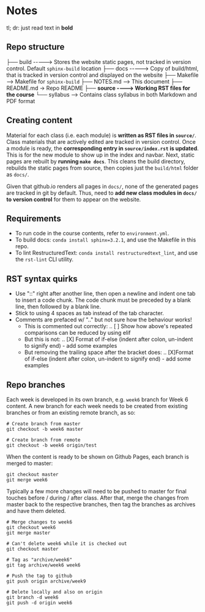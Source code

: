 # Notes

tl; dr: just read text in **bold**

## Repo structure

├── build -----> Stores the website static pages, not tracked in version control. Default `sphinx-build` location
├── docs  -----> Copy of build/html, that is tracked in version control and displayed on the website
├── Makefile --> Makefile for `sphinx-build`
├── NOTES.md --> This document
├── README.md -> Repo README
├── **source ----> Working RST files for the course**
└── syllabus --> Contains class syllabus in both Markdown and PDF format

## Creating content

Material for each class (i.e. each module) is **written as RST files in `source/`**. Class materials that are actively edited are tracked in version control. Once a module is ready, the **corresponding entry in `source/index.rst` is updated**. This is for the new module to show up in the index and navbar. Next, static pages are rebuilt by **running `make docs`**. This cleans the build directory, rebuilds the static pages from source, then copies just the `build/html` folder as `docs/`.

Given that github.io renders all pages in `docs/`, none of the generated pages are tracked in git by default. Thus, need to **add new class modules in `docs/` to version control** for them to appear on the website.  

## Requirements

+ To run code in the course contents, refer to `environment.yml`. 
+ To build docs: `conda install sphinx=3.2.1`, and use the Makefile in this repo.
+ To lint RestructuredText: `conda install restructuredtext_lint`, and use the `rst-lint` CLI utility.

## RST syntax quirks
+ Use "::" right after another line, then open a newline and indent one tab to insert a code chunk. The code chunk must be preceded by a blank line, then followed by a blank line. 
+ Stick to using 4 spaces as tab instead of the tab character. 
+ Comments are prefaced w/ ".." but not sure how the behaviour works!
    + This is commented out correctly: .. [ ] Show how above's repeated comparisons can be reduced by using elif
    + But this is not: .. [X] Format of if-else (indent after colon, un-indent to signify end) - add some examples
    + But removing the trailing space after the bracket does: .. [X]Format of if-else (indent after colon, un-indent to signify end) - add some examples

## Repo branches

Each week is developed in its own branch, e.g. `week6` branch for Week 6 content. A new branch for each week needs to be created from existing branches or from an existing remote branch, as so:

```
# Create branch from master
git checkout -b week6 master

# Create branch from remote
git checkout -b week6 origin/test
```

When the content is ready to be shown on Github Pages, each branch is merged to master:
```
git checkout master
git merge week6
```

Typically a few more changes will need to be pushed to master for final touches before / during / after class. After that, merge the changes from master back to the respective branches, then tag the branches as archives and have them deleted. 
```
# Merge changes to week6
git checkout week6
git merge master

# Can't delete week6 while it is checked out
git checkout master

# Tag as "archive/week6"
git tag archive/week6 week6

# Push the tag to github
git push origin archive/week9

# Delete locally and also on origin
git branch -d week6
git push -d origin week6
```